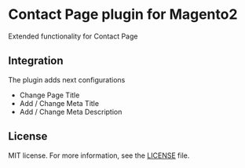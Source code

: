 # Contact Page plugin for Magento2
Extended functionality for Contact Page

## Integration
The plugin adds next configurations
 - Change Page Title
 - Add / Change Meta Title
 - Add / Change Meta Description

## License
MIT license. For more information, see the [LICENSE](LICENSE.txt) file.
